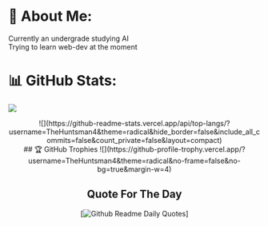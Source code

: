 # 💫 About Me:
Currently an undergrade studying AI <br>
Trying to learn web-dev at the moment

# 📊 GitHub Stats:
![](https://github-readme-streak-stats.herokuapp.com/?user=TheHuntsman4&theme=radical&hide_border=false)<br/>
<center>
![](https://github-readme-stats.vercel.app/api/top-langs/?username=TheHuntsman4&theme=radical&hide_border=false&include_all_commits=false&count_private=false&layout=compact)
<center/>
## 🏆 GitHub Trophies
![](https://github-profile-trophy.vercel.app/?username=TheHuntsman4&theme=radical&no-frame=false&no-bg=true&margin-w=4)

## Quote For The Day
[![Github Readme Daily Quotes](https://readme-daily-quotes.vercel.app/api?category=stoicism)]



<!-- Proudly created with GPRM ( https://gprm.itsvg.in ) -->
